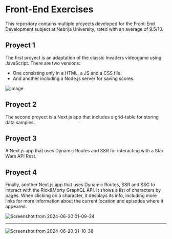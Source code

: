 # Front-End Exercises

This repository contains multiple proyects developed for the Front-End Development subject at Nebrija University, rated with an average of 9.5/10.

## Proyect 1

The first proyect is an adaptation of the classic Invaders videogame using JavaScript. There are two versions:

- One consisting only in a HTML, a JS and a CSS file.
- And another including a Node.js server for saving scores.

![image](https://github.com/augusMessina/PracticasFrontEnd/assets/84212395/e4ba78e8-f42b-487b-ace9-5a61f409f151)

## Proyect 2

The second proyect is a Next.js app that includes a grid-table for storing data samples.

## Proyect 3

A Next.js app that uses Dynamic Routes and SSR for interacting with a Star Wars API Rest.

## Proyect 4

Finally, another Next.js app that uses Dynamic Routes, SSR and SSG to interact with the Rick&Morty GraphQL API. It shows a list of characters by pages. When clicking on a character, it desplays its info, including more links for more information about the current location and episodes where it appeared.

![Screenshot from 2024-06-20 01-09-34](https://github.com/augusMessina/PracticasFrontEnd/assets/84212395/9f21b5b3-6dd1-4dac-98a0-fcea60b437bc)

---

![Screenshot from 2024-06-20 01-10-38](https://github.com/augusMessina/PracticasFrontEnd/assets/84212395/279775fe-f8e0-465c-96ff-813f9706f745)

